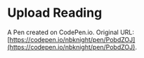 # Upload Reading

A Pen created on CodePen.io. Original URL: [https://codepen.io/nbknight/pen/PobdZOJ](https://codepen.io/nbknight/pen/PobdZOJ).


